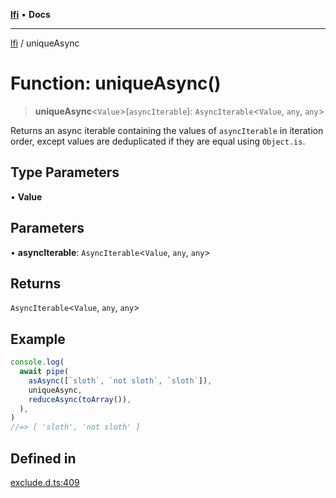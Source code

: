 [**lfi**](../readme.md) • **Docs**

***

[lfi](../globals.md) / uniqueAsync

# Function: uniqueAsync()

> **uniqueAsync**\<`Value`\>(`asyncIterable`): `AsyncIterable`\<`Value`, `any`, `any`\>

Returns an async iterable containing the values of `asyncIterable` in
iteration order, except values are deduplicated if they are equal using
`Object.is`.

## Type Parameters

• **Value**

## Parameters

• **asyncIterable**: `AsyncIterable`\<`Value`, `any`, `any`\>

## Returns

`AsyncIterable`\<`Value`, `any`, `any`\>

## Example

```js
console.log(
  await pipe(
    asAsync([`sloth`, `not sloth`, `sloth`]),
    uniqueAsync,
    reduceAsync(toArray()),
  ),
)
//=> [ 'sloth', 'not sloth' ]
```

## Defined in

[exclude.d.ts:409](https://github.com/TomerAberbach/lfi/blob/fd6e1ff9d7b7d249090f89ead6d0a30e26aba2e4/src/operations/exclude.d.ts#L409)
